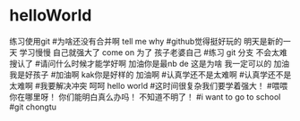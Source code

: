 # helloWorld
练习使用git
#为啥还没有合并啊
tell me why
#github觉得挺好玩的
明天是新的一天 学习慢慢 自己就强大了 come on 为了 孩子老婆自己
#练习 git 分支
不会太难搜认了
#请问什么时候才能学好啊
加油你是最nb de 
这是为啥
我一定可以的
加油
 我是好孩子
#加油啊
kak你是好样的
加油啊
#认真学还不是太难啊
#认真学还不是太难啊
#我要解决冲突 呵呵
hello world
#这时间很复杂我们要学着强大！
#喂喂你在哪里呀！
你们能明白真么办吗！
不知道不明了！
#i want to go to school
#git chongtu










